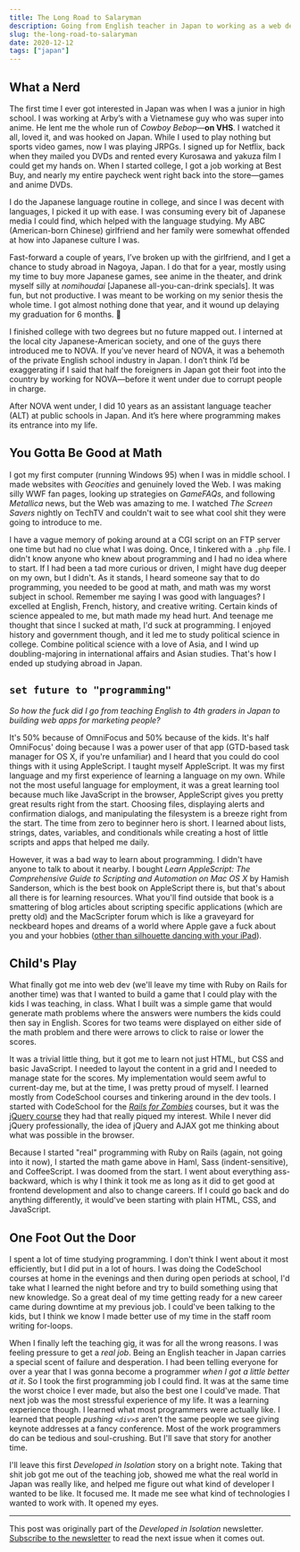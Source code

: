 ```yaml
---
title: The Long Road to Salaryman
description: Going from English teacher in Japan to working as a web dev in Japan was a quite a trip.
slug: the-long-road-to-salaryman
date: 2020-12-12
tags: ["japan"]
---
```


## What a Nerd

The first time I ever got interested in Japan was when I was a junior in high school. I was working at Arby’s with a Vietnamese guy who was super into anime. He lent me the whole run of _Cowboy Bebop_—**on VHS**. I watched it all, loved it, and was hooked on Japan. While I used to play nothing but sports video games, now I was playing JRPGs. I signed up for Netflix, back when they mailed you DVDs and rented every Kurosawa and yakuza film I could get my hands on. When I started college, I got a job working at Best Buy, and nearly my entire paycheck went right back into the store—games and anime DVDs.

I do the Japanese language routine in college, and since I was decent with languages, I picked it up with ease. I was consuming every bit of Japanese media I could find, which helped with the language studying. My ABC (American-born Chinese) girlfriend and her family were somewhat offended at how into Japanese culture I was.

Fast-forward a couple of years, I’ve broken up with the girlfriend, and I get a chance to study abroad in Nagoya, Japan. I do that for a year, mostly using my time to buy more Japanese games, see anime in the theater, and drink myself silly at _nomihoudai_ [Japanese all-you-can-drink specials]. It was fun, but not productive. I was meant to be working on my senior thesis the whole time. I got almost nothing done that year, and it wound up delaying my graduation for 6 months. 🤭

I finished college with two degrees but no future mapped out. I interned at the local city Japanese-American society, and one of the guys there introduced me to NOVA. If you’ve never heard of NOVA, it was a behemoth of the private English school industry in Japan. I don’t think I’d be exaggerating if I said that half the foreigners in Japan got their foot into the country by working for NOVA—before it went under due to corrupt people in charge.

After NOVA went under, I did 10 years as an assistant language teacher (ALT) at public schools in Japan. And it’s here where programming makes its entrance into my life.

## You Gotta Be Good at Math

I got my first computer (running Windows 95) when I was in middle school. I made websites with _Geocities_ and genuinely loved the Web. I was making silly WWF fan pages, looking up strategies on _GameFAQs_, and following _Metallica_ news, but the Web was amazing to me. I watched _The Screen Savers_ nightly on TechTV and couldn't wait to see what cool shit they were going to introduce to me.

I have a vague memory of poking around at a CGI script on an FTP server one time but had no clue what I was doing. Once, I tinkered with a `.php` file. I didn't know anyone who knew about programming and I had no idea where to start. If I had been a tad more curious or driven, I might have dug deeper on my own, but I didn't. As it stands, I heard someone say that to do programming, you needed to be good at math, and math was my worst subject in school. Remember me saying I was good with languages? I excelled at English, French, history, and creative writing. Certain kinds of science appealed to me, but math made my head hurt. And teenage me thought that since I sucked at math, I'd suck at programming. I enjoyed history and government though, and it led me to study political science in college. Combine political science with a love of Asia, and I wind up doubling-majoring in international affairs and Asian studies. That's how I ended up studying abroad in Japan.

## `set future to "programming"`

_So how the fuck did I go from teaching English to 4th graders in Japan to building web apps for marketing people?_

It's 50% because of OmniFocus and 50% because of the kids. It's half OmniFocus' doing because I was a power user of that app (GTD-based task manager for OS X, if you're unfamiliar) and I heard that you could do cool things with it using AppleScript. I taught myself AppleScript. It was my first language and my first experience of learning a language on my own. While not the most useful language for employment, it was a great learning tool because much like JavaScript in the browser, AppleScript gives you pretty great results right from the start. Choosing files, displaying alerts and confirmation dialogs, and manipulating the filesystem is a breeze right from the start. The time from zero to beginner hero is short. I learned about lists, strings, dates, variables, and conditionals while creating a host of little scripts and apps that helped me daily.

However, it was a bad way to learn about programming. I didn't have anyone to talk to about it nearby. I bought _Learn AppleScript: The Comprehensive Guide to Scripting and Automation on Mac OS X_ by Hamish Sanderson, which is the best book on AppleScript there is, but that's about all there is for learning resources. What you'll find outside that book is a smattering of blog articles about scripting specific applications (which are pretty old) and the MacScripter forum which is like a graveyard for neckbeard hopes and dreams of a world where Apple gave a fuck about you and your hobbies ([other than silhouette dancing with your iPad](https://www.youtube.com/watch?v=NlHUz99l-eo)).

## Child's Play

What finally got me into web dev (we'll leave my time with Ruby on Rails for another time) was that I wanted to build a game that I could play with the kids I was teaching, in class. What I built was a simple game that would generate math problems where the answers were numbers the kids could then say in English. Scores for two teams were displayed on either side of the math problem and there were arrows to click to raise or lower the scores.

It was a trivial little thing, but it got me to learn not just HTML, but CSS and basic JavaScript. I needed to layout the content in a grid and I needed to manage state for the scores. My implementation would seem awful to current-day me, but at the time, I was pretty proud of myself. I learned mostly from CodeSchool courses and tinkering around in the dev tools. I started with CodeSchool for the [_Rails for Zombies_](https://www.pluralsight.com/courses/code-school-rails-for-zombies) courses, but it was the [jQuery course](https://www.pluralsight.com/courses/code-school-jquery-the-return-flight) they had that really piqued my interest. While I never did jQuery professionally, the idea of jQuery and AJAX got me thinking about what was possible in the browser.

Because I started "real" programming with Ruby on Rails (again, not going into it now), I started the math game above in Haml, Sass (indent-sensitive), and CoffeeScript. I was doomed from the start. I went about everything ass-backward, which is why I think it took me as long as it did to get good at frontend development and also to change careers. If I could go back and do anything differently, it would've been starting with plain HTML, CSS, and JavaScript.

## One Foot Out the Door

I spent a lot of time studying programming. I don't think I went about it most efficiently, but I did put in a lot of hours. I was doing the CodeSchool courses at home in the evenings and then during open periods at school, I'd take what I learned the night before and try to build something using that new knowledge. So a great deal of my time getting ready for a new career came during downtime at my previous job. I could've been talking to the kids, but I think we know I made better use of my time in the staff room writing for-loops.

When I finally left the teaching gig, it was for all the wrong reasons. I was feeling pressure to get a _real job_. Being an English teacher in Japan carries a special scent of failure and desperation. I had been telling everyone for over a year that I was gonna become a programmer _when I got a little better at it_. So I took the first programming job I could find. It was at the same time the worst choice I ever made, but also the best one I could've made. That next job was the most stressful experience of my life. It was a learning experience though. I learned what most programmers were actually like. I learned that people _pushing `<div>`s_ aren't the same people we see giving keynote addresses at a fancy conference. Most of the work programmers do can be tedious and soul-crushing. But I'll save that story for another time.

I'll leave this first _Developed in Isolation_ story on a bright note. Taking that shit job got me out of the teaching job, showed me what the real world in Japan was really like, and helped me figure out what kind of developer I wanted to be like. It focused me. It made me see what kind of technologies I wanted to work with. It opened my eyes.

---

This post was originally part of the *Developed in Isolation* newsletter. [Subscribe to the newsletter](https://buttondown.email/developedinisolation) to read the next issue when it comes out. 
